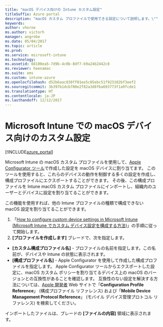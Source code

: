 ```yaml
---
title: "macOS デバイス向けの Intune カスタム設定"
titleSuffix: Azure portal
description: "macOS カスタム プロファイルで使用できる設定について説明します。\""
keywords: 
author: vhorne
ms.author: victorh
manager: angrobe
ms.date: 05/04/2017
ms.topic: article
ms.prod: 
ms.service: microsoft-intune
ms.technology: 
ms.assetid: 68100ea5-7d9b-4c0b-8df7-b9a24b2442c8
ms.reviewer: heenamac
ms.suite: ems
ms.custom: intune-azure
ms.openlocfilehash: d52b6aac830ff01ee5c05ebc51f923102bf3eef2
ms.sourcegitcommit: 3b397b1dcb780e2f82a3d8fba693773f1a9fcde1
ms.translationtype: HT
ms.contentlocale: ja-JP
ms.lasthandoff: 12/12/2017
---
```

# <a name="custom-settings-for-macos-devices-in-microsoft-intune"></a>Microsoft Intune での macOS デバイス向けのカスタム設定

[!INCLUDE[azure_portal](./includes/azure_portal.md)]

Microsoft Intune の macOS カスタム プロファイルを使用して、[Apple Configurator ツール](https://itunes.apple.com/app/apple-configurator-2/id1037126344?mt=12)で作成した設定を macOS デバイスに割り当てます。 このツールを使用すると、これらのデバイスの動作を制御する多くの設定を作成し、構成プロファイルにエクスポートすることができます。 その後、この構成プロファイルを Intune macOS カスタム プロファイルにインポートし、組織内のユーザーとデバイスに設定を割り当てることができます。

この機能を使用すれば、他の Intune プロファイルの種類で構成できない macOS 設定を割り当てることができます。


1. 「[How to configure custom device settings in Microsoft Intune (Microsoft Intune でカスタム デバイス設定を構成する方法)](custom-settings-configure.md)」の手順に従って開始します。
2. **[プロファイルを作成します]** ブレードで、次を指定します。

- **[カスタム構成プロファイル名]** - プロファイルの名前を指定します。この名前が、デバイスや Intune の状態に表示されます。
- **[構成プロファイル名]** - Apple Configurator を使用して作成した構成プロファイルを指定します。
Apple Configurator ツールからエクスポートした設定に、macOS カスタム ポリシーを割り当てるデバイス上の macOS のバージョンとの互換性があることを確認します。 互換性のない設定を解決する方法については、[Apple 開発者](https://developer.apple.com/) Web サイトで「**Configuration Profile Reference**」 (構成プロファイル リファレンス) および「**Mobile Device Management Protocol Reference**」 (モバイル デバイス管理プロトコル リファレンス) を検索してください。

インポートしたファイルは、ブレードの **[ファイルの内容]** 領域に表示されます。
